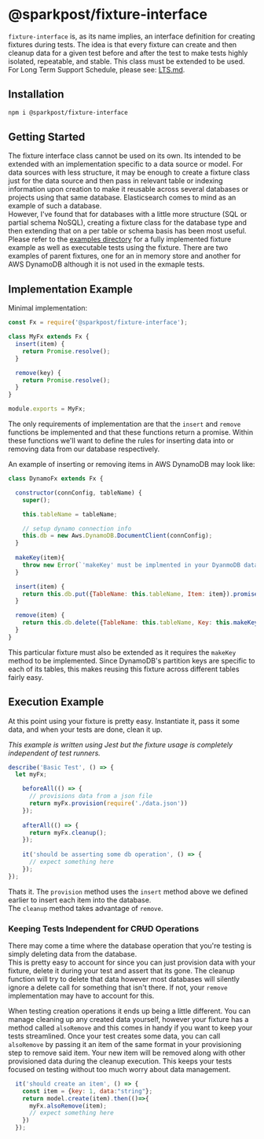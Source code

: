 # @sparkpost/fixture-interface

`fixture-interface` is, as its name implies, an interface definition for creating fixtures during tests. 
The idea is that every fixture can create and then cleanup data for a given test before and after the test to make tests
highly isolated, repeatable, and stable.  This class must be extended to be used.  
For Long Term Support Schedule, please see: [LTS.md](/LTS.md).

## Installation
```bash
npm i @sparkpost/fixture-interface
```

## Getting Started
The fixture interface class cannot be used on its own. Its intended to be extended with an implementation specific to a 
data source or model.  For data sources with less structure, it may be enough to create a fixture class just for the 
data source and then pass in relevant table or indexing information upon creation to make it reusable across several 
databases or projects using that same database.  Elasticsearch comes to mind as an example of such a database.  
However, I've found that for databases with a little more structure (SQL or partial schema NoSQL), creating a fixture
class for the database type and then extending that on a per table or schema basis has been most useful. Please refer to 
the [examples directory](/example) for a fully implemented fixture example as well as executable tests using the fixture.
There are two examples of parent fixtures, one for an in memory store and another for AWS DynamoDB although it is not used
in the exmaple tests. 

## Implementation Example
Minimal implementation:
```js
const Fx = require('@sparkpost/fixture-interface');

class MyFx extends Fx {
  insert(item) {
    return Promise.resolve();
  }

  remove(key) {
    return Promise.resolve();
  }
}

module.exports = MyFx;
```
The only requirements of implementation are that the `insert` and `remove` functions be implemented and that these 
functions return a promise.  Within these functions we'll want to define the rules for inserting data into or removing 
data from our database respectively.

An example of inserting or removing items in AWS DynamoDB may look like:
```js
class DynamoFx extends Fx {

  constructor(connConfig, tableName) {
    super();

    this.tableName = tableName;

    // setup dynamo connection info
    this.db = new Aws.DynamoDB.DocumentClient(connConfig);
  }
  
  makeKey(item){
    throw new Error(`'makeKey' must be implmented in your DyanmoDB data fixture`);
  }

  insert(item) {
    return this.db.put({TableName: this.tableName, Item: item}).promise();
  }

  remove(item) {
    return this.db.delete({TableName: this.tableName, Key: this.makeKey(item)}).promise();
  }
}
```
This particular fixture must also be extended as it requires the `makeKey` method to be implemented.  Since DynamoDB's 
partition keys are specific to each of its tables, this makes reusing this fixture across different tables fairly easy.

## Execution Example
At this point using your fixture is pretty easy. Instantiate it, pass it some data, and when your tests are done, clean 
it up.

_This example is written using Jest but the fixture usage is completely independent of test runners._ 
```js
describe('Basic Test', () => {
  let myFx;

    beforeAll(() => {
      // provisions data from a json file
      return myFx.provision(require('./data.json')) 
    });
    
    afterAll(() => {
      return myFx.cleanup();
    });
    
    it('should be asserting some db operation', () => {
      // expect something here
    });
});
```
Thats it.  The `provision` method uses the `insert` method above we defined earlier to insert each item into the database.  
The `cleanup` method takes advantage of `remove`.

### Keeping Tests Independent for C~~RU~~D Operations
There may come a time where the database operation that you're testing is simply deleting data from the database.  
This is pretty easy to account for since you can just provision data with your fixture, delete it during your test and 
assert that its gone.  The cleanup function will try to delete that data however most databases will silently ignore a 
delete call for something that isn't there.  If not, your `remove` implementation may have to account for this.

When testing creation operations it ends up being a little different.  You can manage cleaning up any created data 
yourself, however your fixture has a method called `alsoRemove` and this comes in handy if you want to keep your tests
streamlined.  Once your test creates some data, you can call `alsoRemove` by passing it an item of the same format in 
your provisioning step to remove said item.  Your new item will be removed along with other provisioned data during the 
cleanup execution. This keeps your tests focused on testing without too much worry about data management.

```js
  it('should create an item', () => {
    const item = {key: 1, data:"string"};
    return model.create(item).then(()=>{
      myFx.alsoRemove(item);
      // expect something here
    })
  });
```
